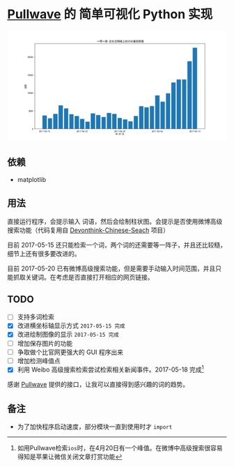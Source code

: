 # [Pullwave](http://www.pullwave.com) 的 简单可视化 Python 实现

![](一带一路.png)

## 依赖
* matplotlib

## 用法
直接运行程序，会提示输入 词语，然后会绘制柱状图。会提示是否使用微博高级搜索功能（代码复用自 [Devonthink-Chinese-Seach](https://github.com/ringsaturn/DEVONthink-Chinese-Search) 项目）

目前 2017-05-15 还只能检索一个词，两个词的还需要等一阵子，并且还比较糙，细节上还有很多要改进的。

目前 2017-05-20 已有微博高级搜索功能，但是需要手动输入时间范围，并且只能抓取关键词。在考虑是否直接打开相应的网页链接。

## TODO

- [ ] 支持多词检索
- [x] 改进横坐标轴显示方式 `2017-05-15 完成`
- [x] 改进绘制图像的显示 `2017-05-15 完成`
- [ ] 增加保存图片的功能
- [ ] 争取做个比官网更强大的 GUI 程序出来
- [ ] 增加检测峰值点
- [x] 利用 Weibo 高级搜索检索尝试检索相关新闻事件。2017-05-18 完成[^1]

感谢 [Pullwave](http://www.pullwave.com) 提供的接口，让我可以直接得到感兴趣的词的趋势。

## 备注
* 为了加快程序启动速度，部分模块一直到使用时才 `import`


[^1]: 如用Pullwave检索`ios`时，在4月20日有一个峰值。在微博中高级搜索很容易得知是苹果让微信关闭文章打赏功能
